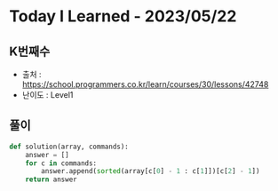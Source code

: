 # Today I Learned - 2023/05/22

## K번째수
- 출처 : https://school.programmers.co.kr/learn/courses/30/lessons/42748
- 난이도 : Level1

## 풀이
```python
def solution(array, commands):
    answer = []
    for c in commands:
        answer.append(sorted(array[c[0] - 1 : c[1]])[c[2] - 1])
    return answer
```
